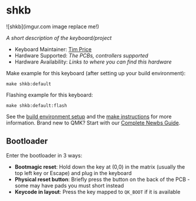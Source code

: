 # shkb

![shkb](imgur.com image replace me!)

*A short description of the keyboard/project*

* Keyboard Maintainer: [Tim Price](https://github.com/timmPrice)
* Hardware Supported: *The PCBs, controllers supported*
* Hardware Availability: *Links to where you can find this hardware*

Make example for this keyboard (after setting up your build environment):

    make shkb:default

Flashing example for this keyboard:

    make shkb:default:flash

See the [build environment setup](https://docs.qmk.fm/#/getting_started_build_tools) and the [make instructions](https://docs.qmk.fm/#/getting_started_make_guide) for more information. Brand new to QMK? Start with our [Complete Newbs Guide](https://docs.qmk.fm/#/newbs).

## Bootloader

Enter the bootloader in 3 ways:

* **Bootmagic reset**: Hold down the key at (0,0) in the matrix (usually the top left key or Escape) and plug in the keyboard
* **Physical reset button**: Briefly press the button on the back of the PCB - some may have pads you must short instead
* **Keycode in layout**: Press the key mapped to `QK_BOOT` if it is available

